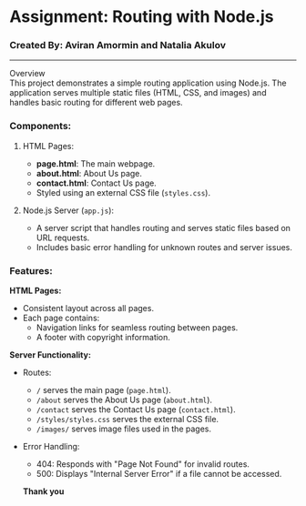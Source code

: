 # Assignment: Routing with Node.js  
### Created By: Aviran Amormin and Natalia Akulov  
---

Overview  
This project demonstrates a simple routing application using Node.js. The application serves multiple static files (HTML, CSS, and images) and handles basic routing for different web pages.  

### Components:  

1. HTML Pages:  
   - **page.html**: The main webpage.  
   - **about.html**: About Us page.  
   - **contact.html**: Contact Us page.  
   - Styled using an external CSS file (`styles.css`).  

2. Node.js Server (`app.js`):  
   - A server script that handles routing and serves static files based on URL requests.  
   - Includes basic error handling for unknown routes and server issues.  

### Features:  

**HTML Pages:**  
- Consistent layout across all pages.  
- Each page contains:  
  - Navigation links for seamless routing between pages.  
  - A footer with copyright information.  

**Server Functionality:**  
- Routes:  
  - `/` serves the main page (`page.html`).  
  - `/about` serves the About Us page (`about.html`).  
  - `/contact` serves the Contact Us page (`contact.html`).  
  - `/styles/styles.css` serves the external CSS file.  
  - `/images/` serves image files used in the pages.  
- Error Handling:  
  - 404: Responds with "Page Not Found" for invalid routes.  
  - 500: Displays "Internal Server Error" if a file cannot be accessed.  

  **Thank you**
